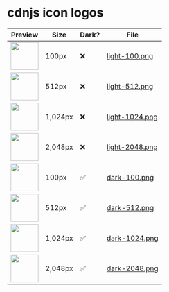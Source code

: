 # cdnjs icon logos

| Preview | Size | Dark? | File |
|---------|------|-------|------|
| <img src='https://github.com/cdnjs/brand/blob/master/logo/icon/light-100.png?raw=true' width='64' alt=''/> | 100px | ❌ | [light-100.png](https://github.com/cdnjs/brand/blob/master/logo/icon/light-100.png) |
| <img src='https://github.com/cdnjs/brand/blob/master/logo/icon/light-512.png?raw=true' width='64' alt=''/> | 512px | ❌ | [light-512.png](https://github.com/cdnjs/brand/blob/master/logo/icon/light-512.png) |
| <img src='https://github.com/cdnjs/brand/blob/master/logo/icon/light-1024.png?raw=true' width='64' alt=''/> | 1,024px | ❌ | [light-1024.png](https://github.com/cdnjs/brand/blob/master/logo/icon/light-1024.png) |
| <img src='https://github.com/cdnjs/brand/blob/master/logo/icon/light-2048.png?raw=true' width='64' alt=''/> | 2,048px | ❌ | [light-2048.png](https://github.com/cdnjs/brand/blob/master/logo/icon/light-2048.png) |
| <img src='https://github.com/cdnjs/brand/blob/master/logo/icon/dark-100.png?raw=true' width='64' alt=''/> | 100px | ✅ | [dark-100.png](https://github.com/cdnjs/brand/blob/master/logo/icon/dark-100.png) |
| <img src='https://github.com/cdnjs/brand/blob/master/logo/icon/dark-512.png?raw=true' width='64' alt=''/> | 512px | ✅ | [dark-512.png](https://github.com/cdnjs/brand/blob/master/logo/icon/dark-512.png) |
| <img src='https://github.com/cdnjs/brand/blob/master/logo/icon/dark-1024.png?raw=true' width='64' alt=''/> | 1,024px | ✅ | [dark-1024.png](https://github.com/cdnjs/brand/blob/master/logo/icon/dark-1024.png) |
| <img src='https://github.com/cdnjs/brand/blob/master/logo/icon/dark-2048.png?raw=true' width='64' alt=''/> | 2,048px | ✅ | [dark-2048.png](https://github.com/cdnjs/brand/blob/master/logo/icon/dark-2048.png) |